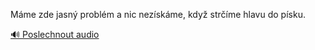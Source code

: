 
Máme zde jasný problém a nic nezískáme, když strčíme hlavu do písku.

[🔊 Poslechnout audio](/data/7-paragraphs/audio/chapter_169/para_011-Mme-zde-jasn-problm-a-nic-nezskme-kdy-str.mp3)

